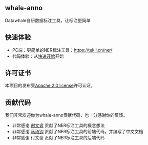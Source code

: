 ## whale-anno
Datawhale自研数据标注工具，让标注更简单

<a name="快速体验"></a>
## 快速体验
- PC端：更简单的NER标注工具：https://tekii.cn/ner/
- 代码体验：从[快速开始](./doc/doc_ch/quickstart.md)开始

<a name="许可证书"></a>
## 许可证书
本项目的发布受<a href="https://github.com/datawhalechina/whale-anno/blob/main/LICENSE">Apache 2.0 license</a>许可认证。

<a name="贡献代码"></a>
## 贡献代码
我们非常欢迎你为whale-anno贡献代码，也十分感谢你的反馈。

- 非常感谢 [谢文睿](https://github.com/Sm1les) 贡献了NER标注工具的概念想法
- 非常感谢 [马琦钧](https://github.com/Skypow2012) 贡献了NER标注工具的前端代码，并编写了中文文档
- 非常感谢 付文豪 贡献了NER标注工具的后端代码
